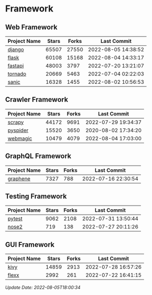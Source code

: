# Framework

## Web Framework
| Project Name | Stars | Forks | Last Commit |
| ------------ | ----- | ----- | ----------- |
| [django](https://github.com/django/django) | 65507 | 27550 | 2022-08-05 14:38:52 |
| [flask](https://github.com/pallets/flask) | 60108 | 15168 | 2022-08-04 14:33:17 |
| [fastapi](https://github.com/tiangolo/fastapi) | 48003 | 3797 | 2022-07-20 13:21:07 |
| [tornado](https://github.com/tornadoweb/tornado) | 20669 | 5463 | 2022-07-04 02:22:03 |
| [sanic](https://github.com/sanic-org/sanic) | 16328 | 1455 | 2022-08-02 10:56:53 |

## Crawler Framework
| Project Name | Stars | Forks | Last Commit |
| ------------ | ----- | ----- | ----------- |
| [scrapy](https://github.com/scrapy/scrapy) | 44172 | 9691 | 2022-07-29 19:34:37 |
| [pyspider](https://github.com/binux/pyspider) | 15520 | 3650 | 2020-08-02 17:34:20 |
| [webmagic](https://github.com/code4craft/webmagic) | 10479 | 4079 | 2022-08-04 17:03:00 |

## GraphQL Framework
| Project Name | Stars | Forks | Last Commit |
| ------------ | ----- | ----- | ----------- |
| [graphene](https://github.com/graphql-python/graphene) | 7327 | 788 | 2022-07-16 22:30:54 |

## Testing Framework
| Project Name | Stars | Forks | Last Commit |
| ------------ | ----- | ----- | ----------- |
| [pytest](https://github.com/pytest-dev/pytest) | 9062 | 2108 | 2022-07-31 13:50:44 |
| [nose2](https://github.com/nose-devs/nose2) | 719 | 138 | 2022-07-27 20:11:26 |

## GUI Framework
| Project Name | Stars | Forks | Last Commit |
| ------------ | ----- | ----- | ----------- |
| [kivy](https://github.com/kivy/kivy) | 14859 | 2913 | 2022-07-28 16:57:26 |
| [flexx](https://github.com/flexxui/flexx) | 2992 | 261 | 2022-07-22 16:41:15 |

*Update Date: 2022-08-05T18:00:34*